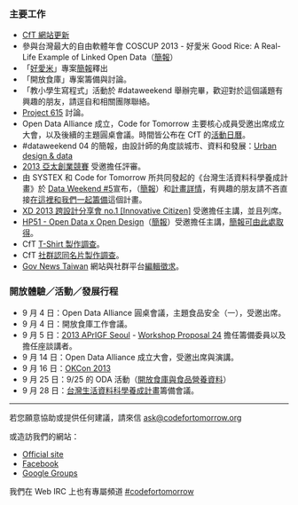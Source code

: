 ### 主要工作 ###

- [CfT 網站更新](https://github.com/codefortomorrow/cftdrupal2013)
- 參與台灣最大的自由軟體年會 COSCUP 2013  - 好愛米 Good Rice: A Real-Life Example of Linked Open Data（[簡報](http://www.slideshare.net/ckliu/good-rice)）
- 「[好愛米](https://hackpad.com/Good-Rice-eDov1lMvSoK)」專案[簡報](http://www.slideshare.net/ckliu/good-rice)釋出
- 「開放食庫」專案籌備與討論。
- 「教小學生寫程式」活動於 #dataweekend 舉辦完畢，歡迎對於這個議題有興趣的朋友，請逕自和相關團隊聯絡。
- [Project 615](https://codefortomorrow.hackpad.com/Project-615-6RJuax8jZlf) 討論。
- Open Data Alliance 成立，Code for Tomorrow 主要核心成員受邀出席成立大會，以及後續的主題圓桌會議。時間皆公布在 CfT 的[活動日曆](http://codefortomorrow.org/events)。
- #dataweekend 04 的簡報，由設計師的角度談城市、資料和發展：[Urban design & data](http://www.slideshare.net/RoyLin1/urban-design-data)
- [2013 亞太創業競賽](http://www.tvca.org.tw/download/AsiaEC.html) 受邀擔任評審。
- 由 SYSTEX 和 Code for Tomorrow 所共同發起的《台灣生活資料科學養成計畫》於 [Data Weekend #5](http://registrano.com/events/dataweekend05)宣布，（[簡報](http://www.slideshare.net/fchiangtw/data-weekend-5)）和[計畫詳情](https://hackpad.com/ssqo2iX6wSh)，有興趣的朋友請不吝直接[在這裡和我們一起籌備](https://hackpad.com/ssqo2iX6wSh)這個計畫。
- [XD 2013 跨設計分享會 no.1 [Innovative Citizen]](http://www.xd-crossdesign.com/2013/08/xd-2013-no1-innovative-citizen.html) 受邀擔任主講，並且列席。
- [HP51 - Open Data x Open Design](http://www.hpx-party.com/hpx-events/hp51)（[簡報](http://www.slideshare.net/schee/147-25683895)）受邀擔任主講，[簡報可由此處取得](http://www.slideshare.net/schee/147-25683895)。
- CfT [T-Shirt 製作調查](https://groups.google.com/d/topic/codefortomorrow/BYq33ZvjOGU/discussion)。
- CfT [社群認同名片製作調查](https://groups.google.com/d/topic/codefortomorrow/46X9B6iRZF0/discussion)。
- [Gov News Taiwan](http://news.codefortomorrow.org) 網站與社群平台[編輯徵求](https://groups.google.com/forum/#!topic/codefortomorrow/b42S7JvCqOk)。

### 開放體驗／活動／發展行程 ###
- 9 月 4 日：Open Data Alliance 圓桌會議，主題食品安全（一），受邀出席。
- 9 月 4 日：開放食庫工作會議。
- 9 月 5 日：[2013 APrIGF Seoul](http://2013.rigf.asia/) - [Workshop Proposal 24](http://2013.rigf.asia/workshop-proposal-24/) 擔任籌備委員以及擔任座談講者。
- 9 月 14 日：Open Data Alliance 成立大會，受邀出席與演講。
- 9 月 16 日：[OKCon 2013](http://okcon.org/)
- 9 月 25 日：9/25 的 ODA 活動（[開放食庫與食品營養資料](http://seminars.tca.org.tw/D15j00352.aspx)）
- 9 月 28 日：[台灣生活資料科學養成計畫](https://hackpad.com/Data-Science-Program-ssqo2iX6wSh)籌備會議。

---

若您願意協助或提供任何建議，請來信 ask@codefortomorrow.org

或造訪我們的網站：

- [Official site](http://codefortomorrow.org/)
- [Facebook](https://www.facebook.com/CodeForTomorrow)
- [Google Groups](http://groups.google.com/group/codefortomorrow)

我們在 Web IRC 上也有專屬頻道 [#codefortomorrow](http://webchat.freenode.net/?channels=codefortomorrow)
